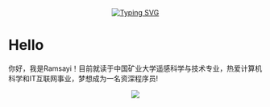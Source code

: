 <div align="center">
    <a href="https://git.io/typing-svg"><img src="https://readme-typing-svg.demolab.com?font=Fira+Code&size=40&pause=1000&color=2196F3&width=500&height=80&lines=console.log('Hello!')" alt="Typing SVG" /></a>
</div>

# Hello

你好，我是Ramsayi！目前就读于中国矿业大学遥感科学与技术专业，热爱计算机科学和IT互联网事业，梦想成为一名资深程序员!

<div align="center">
    <img src="https://metrics.lecoq.io/ramsayi?template=classic&base=header%2C%20activity%2C%20community%2C%20repositories%2C%20metadata&base.indepth=false&base.hireable=false&base.skip=false&config.timezone=Asia%2FShanghai">
</div>
